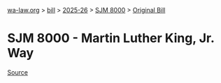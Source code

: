 [wa-law.org](/) > [bill](/bill/) > [2025-26](/bill/2025-26/) > [SJM 8000](/bill/2025-26/sjm/8000/) > [Original Bill](/bill/2025-26/sjm/8000/1/)

# SJM 8000 - Martin Luther King, Jr. Way

[Source](http://lawfilesext.leg.wa.gov/biennium/2025-26/Pdf/Bills/Senate%20Joint%20Memorials/8000-Martin%20Luther%20King,%20Jr.%20Way.pdf)
